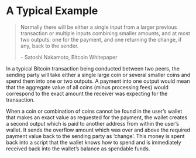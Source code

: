 # A Typical Example

> Normally there will be either a single input from a larger previous transaction or multiple inputs combining smaller amounts, and at most two outputs: one for the payment, and one returning the change, if any, back to the sender.
>
> \- Satoshi Nakamoto, Bitcoin Whitepaper

In a typical Bitcoin transaction being conducted between two peers, the sending party will take either a single large coin or several smaller coins and spend them into one or two outputs. A payment into one output would mean that the aggregate value of all coins (minus processing fees) would correspond to the exact amount the receiver was expecting for the transaction.

When a coin or combination of coins cannot be found in the user’s wallet that makes an exact value as requested for the payment, the wallet creates a second output which is paid to another address from within the user’s wallet. It sends the overflow amount which was over and above the required payment value back to the sending party as ‘change’. This money is spent back into a script that the wallet knows how to spend and is immediately received back into the wallet’s balance as spendable funds.
